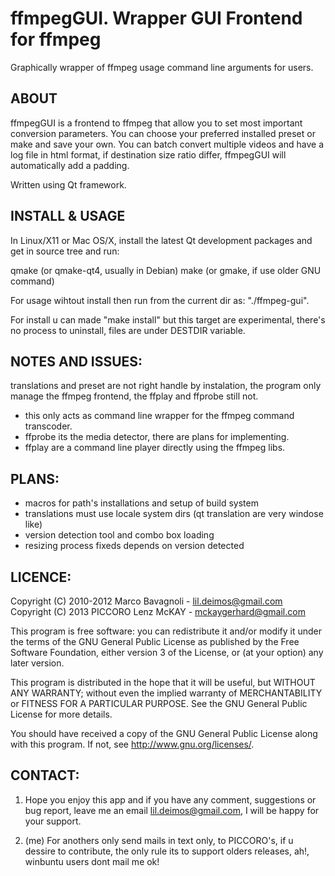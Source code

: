 ffmpegGUI. Wrapper GUI Frontend for ffmpeg
======================================

Graphically wrapper of ffmpeg usage command line arguments for users.

ABOUT
-----

ffmpegGUI is a frontend to ffmpeg that allow you to set most important
conversion parameters. You can choose your preferred installed preset
or make and save your own. You can batch convert multiple videos and have
a log file in html format, if destination size ratio differ, ffmpegGUI
will automatically add a padding.

Written using Qt framework.


INSTALL & USAGE
---------------

In Linux/X11 or Mac OS/X, install the latest Qt development packages and
get in source tree and run:

qmake (or qmake-qt4, usually in Debian)
make (or gmake, if use older GNU command)

For usage wihtout install then run from the current dir as: "./ffmpeg-gui".

For install u can made "make install" but this target are experimental, 
there's no process to uninstall, files are under DESTDIR variable.


NOTES AND ISSUES:
---------------

translations and preset are not right handle by instalation, the 
program only manage the ffmpeg frontend, the ffplay and ffprobe still not.

* this only acts as command line wrapper for the ffmpeg command transcoder.
* ffprobe its the media detector, there are plans for implementing.
* ffplay are a command line player directly using the ffmpeg libs.


PLANS:
------

* macros for path's installations and setup of build system
* translations must use locale system dirs (qt translation are very windose like)
* version detection tool and combo box loading
* resizing process fixeds depends on version detected


LICENCE:
--------

Copyright (C) 2010-2012  Marco Bavagnoli - <lil.deimos@gmail.com>
Copyright (C) 2013  PICCORO Lenz McKAY - <mckaygerhard@gmail.com>

This program is free software: you can redistribute it and/or modify
it under the terms of the GNU General Public License as published by
the Free Software Foundation, either version 3 of the License, or
(at your option) any later version.

This program is distributed in the hope that it will be useful,
but WITHOUT ANY WARRANTY; without even the implied warranty of
MERCHANTABILITY or FITNESS FOR A PARTICULAR PURPOSE.  See the
GNU General Public License for more details.

You should have received a copy of the GNU General Public License
along with this program.  If not, see <http://www.gnu.org/licenses/>.


CONTACT:
--------

1) Hope you enjoy this app and if you have any comment, suggestions or bug report,
leave me an email <lil.deimos@gmail.com>, I will be happy for your support.

2) (me) For anothers only send mails in text only, to PICCORO's, if 
u dessire to contribute, the only rule its to support olders releases, 
ah!, winbuntu users dont mail me ok!



